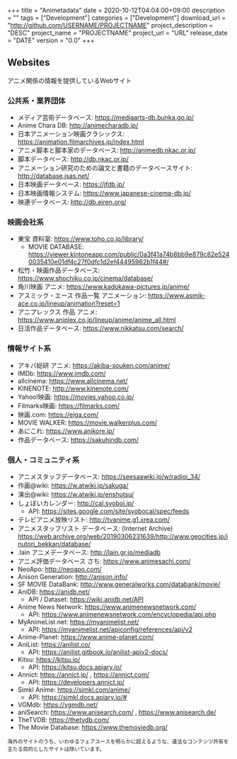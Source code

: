 +++
title = "Animetadata"
date = 2020-10-12T04:04:00+09:00
description = ""
tags = ["Development"]
categories = ["Development"]
download_url = "http://github.com/USERNAME/PROJECTNAME"
project_description = "DESC"
project_name = "PROJECTNAME"
project_url = "URL"
release_date = "DATE"
version = "0.0"
+++


## Websites
アニメ関係の情報を提供しているWebサイト

### 公共系・業界団体
- メディア芸術データベース: https://mediaarts-db.bunka.go.jp/
- Anime Chara DB: http://animecharadb.jp/
- 日本アニメーション映画クラシックス: https://animation.filmarchives.jp/index.html
- アニメ脚本と脚本家のデータベース: http://animedb.nkac.or.jp/
- 脚本データベース: http://db.nkac.or.jp/
- アニメーション研究のための論文と書籍のデータベースサイト: http://database.jsas.net/
- 日本映画データベース: https://jfdb.jp/
- 日本映画情報システム: https://www.japanese-cinema-db.jp/
- 映連データベース: http://db.eiren.org/

### 映画会社系
- 東宝 資料室: https://www.toho.co.jp/library/
    - MOVIE DATABASE: https://viewer.kintoneapp.com/public/0a3f41a74b8bb9e879c82e5240035410e01df4c27f0dfc1d2ef44495962b1f44#/
- 松竹・映画作品データベース: https://www.shochiku.co.jp/cinema/database/
- 角川映画 アニメ: https://www.kadokawa-pictures.jp/anime/
- アスミック・エース 作品一覧 アニメーション: https://www.asmik-ace.co.jp/lineup/animation?reset=1
- アニプレックス 作品 アニメ: https://www.aniplex.co.jp/lineup/anime/anime_all.html
- 日活作品データベース: https://www.nikkatsu.com/search/

### 情報サイト系
- アキバ総研 アニメ: https://akiba-souken.com/anime/
- IMDb: https://www.imdb.com/
- allcinema: https://www.allcinema.net/
- KINENOTE: http://www.kinenote.com/
- Yahoo!映画: https://movies.yahoo.co.jp/
- Filmarks映画: https://filmarks.com/
- 映画.com: https://eiga.com/
- MOVIE WALKER: https://movie.walkerplus.com/
- あにこれ: https://www.anikore.jp/
- 作品データベース: https://sakuhindb.com/

### 個人・コミュニティ系
- アニメスタッフデータベース: https://seesaawiki.jp/w/radioi_34/
- 作画@wiki: https://w.atwiki.jp/sakuga/
- 演出@wiki: https://w.atwiki.jp/enshutsu/
- しょぼいカレンダー: http://cal.syoboi.jp/
    - API: https://sites.google.com/site/syobocal/spec/feeds
- テレビアニメ放映リスト: http://tvanime.g1.xrea.com/
- アニメスタッフリスト データベース: (Internet Archive) https://web.archive.org/web/20190306231639/http://www.geocities.jp/inutori_bekkan/database/
- .lain アニメデータベース: http://lain.gr.jp/mediadb
- アニメ評価データベース さち: https://www.animesachi.com/
- NeoApo: http://neoapo.com/
- Anison Generation: http://anison.info/
- SF MOVIE DataBank: http://www.generalworks.com/databank/movie/
- AniDB: https://anidb.net/
    - API / Dataset: https://wiki.anidb.net/API
- Anime News Network: https://www.animenewsnetwork.com/
    - API: https://www.animenewsnetwork.com/encyclopedia/api.php
- MyAnimeList.net: https://myanimelist.net/
    - API: https://myanimelist.net/apiconfig/references/api/v2
- Anime-Planet: https://www.anime-planet.com/
- AniList: https://anilist.co/
    - API: https://anilist.gitbook.io/anilist-apiv2-docs/
- Kitsu: https://kitsu.io/
    - API: https://kitsu.docs.apiary.io/
- Annict: https://annict.jp/ , https://annict.com/
    - API: https://developers.annict.jp/
- Simkl Anime: https://simkl.com/anime/
    - API: https://simkl.docs.apiary.io/#
- VGMdb: https://vgmdb.net/
- aniSearch: https://www.anisearch.com/ , https://www.anisearch.de/
- TheTVDB: https://thetvdb.com/
- The Movie Database: https://www.themoviedb.org/

<small>
海外のサイトのうち、いわゆるフェアユースを明らかに超えるような、違法なコンテンツ共有を主たる目的としたサイトは除いています。
</small>